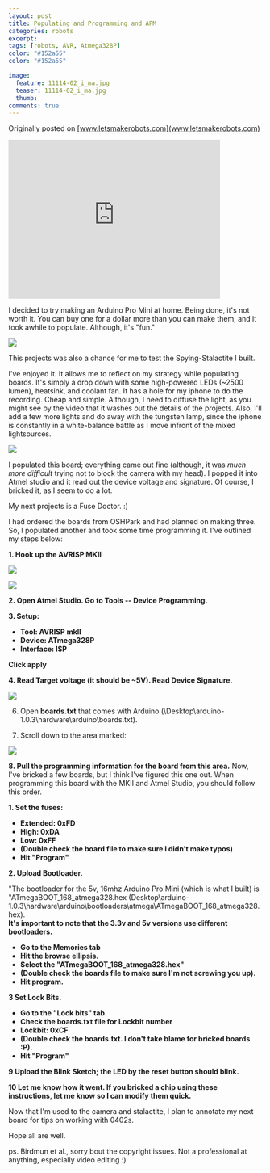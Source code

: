 ```yaml
---
layout: post
title: Populating and Programming and APM
categories: robots
excerpt:
tags: [robots, AVR, Atmega328P]
color: "#152a55"
color: "#152a55"

image:
  feature: 11114-02_i_ma.jpg
  teaser: 11114-02_i_ma.jpg
  thumb:
comments: true
---
```


Originally posted on [www.letsmakerobots.com](www.letsmakerobots.com)

<div class="flex-video">
  <iframe width="420" height="315" src="https://www.youtube.com/embed/leWv0mJ9VVE" frameborder="0" allowfullscreen></iframe>
</div>

I decided to try making an Arduino Pro Mini at home.  Being done, it's not worth it.  You can buy one for a dollar more than you can make them, and it took awhile to populate.  Although, it's "fun."

![](https://ladvien.com/images/IMG_8868_513x768.jpg)

This projects was also a chance for me to test the Spying-Stalactite I built.

I've enjoyed it.  It allows me to reflect on my strategy while populating boards.  It's simply a drop down with some high-powered LEDs (~2500 lumen), heatsink, and coolant fan.  It has a hole for my iphone to do the recording.  Cheap and simple.  Although, I need to diffuse the light, as you might see by the video that it washes out the details of the projects.  Also, I'll add a few more lights and do away with the tungsten lamp, since the iphone is constantly in a white-balance battle as I move infront of the mixed lightsources.

![](https://ladvien.com/images/IMG_8862_1150x768.jpg)

I populated this board; everything came out fine (although, it was _much more difficult_ trying not to block the camera with my head).  I popped it into Atmel studio and it read out the device voltage and signature.  Of course, I bricked it, as I seem to do a lot.

My next projects is a Fuse Doctor. :)

I had ordered the boards from OSHPark and had planned on making three.  So, I populated another and took some time programming it.  I've outlined my steps below:

**1. Hook up the AVRISP MKII**

![](https://ladvien.com/images/avrispmkii-pin-out.png)

![](https://ladvien.com/images/Pinout_of_Aduino_Pro_Mini.jpg)

**2. Open Atmel Studio.  Go to Tools -- Device Programming.**

**3. Setup:**

*   **Tool: AVRISP mkII**
*   **Device: ATmega328P**
*   **Interface: ISP**

**Click apply**

**4. Read Target voltage (it should be ~5V).  Read Device Signature.**

**![](https://ladvien.com/images/Atmel_Studio_1.jpg)**

6. Open **boards.txt** that comes with Arduino (\Desktop\arduino-1.0.3\hardware\arduino\boards.txt).

7. Scroll down to the area marked:

![](https://ladvien.com/images/Boards_File.jpg)

**8. Pull the programming information for the board from this area.**  Now, I've bricked a few boards, but I think I've figured this one out.  When programming this board with the MKII and Atmel Studio, you should follow this order.

**1. Set the fuses:**

*   **Extended: 0xFD**
*   **High: 0xDA**
*   **Low: 0xFF**
*   **(Double check the board file to make sure I didn't make typos)**
*   **Hit "Program"**

**2. Upload Bootloader.**

"The bootloader for the 5v, 16mhz Arduino Pro Mini (which is what I built) is "ATmegaBOOT_168_atmega328.hex (Desktop\arduino-1.0.3\hardware\arduino\bootloaders\atmega\ATmegaBOOT_168_atmega328.hex).  
**It's important to note that the 3.3v and 5v versions use different bootloaders.**

*   **Go to the Memories tab**
*   **Hit the browse ellipsis.**
*   **Select the "ATmegaBOOT_168_atmega328.hex"**
*   **(Double check the boards file to make sure I'm not screwing you up).**
*   **Hit program.**

**3  Set Lock Bits.**

*   **Go to the "Lock bits" tab.**
*   **Check the boards.txt file for Lockbit number**
*   **Lockbit: 0xCF**
*   **(Double check the boards.txt.  I don't take blame for bricked boards :P).**
*   **Hit "Program"**

**9 Upload the Blink Sketch; the LED by the reset button should blink.**

**10 Let me know how it went.  If you bricked a chip using these instructions, let me know so I can modify them quick.**

Now that I'm used to the camera and stalactite, I plan to annotate my next board for tips on working with 0402s.

Hope all are well.

ps. Birdmun et al., sorry bout the copyright issues.  Not a professional at anything, especially video editing :)
